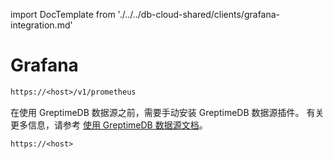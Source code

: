 import DocTemplate from './../../db-cloud-shared/clients/grafana-integration.md' 

# Grafana

<DocTemplate>

<div id="prometheus-server-url">

```txt
https://<host>/v1/prometheus
```

</div>

<div id="data-source-plugin-intro">

在使用 GreptimeDB 数据源之前，需要手动安装 GreptimeDB 数据源插件。
有关更多信息，请参考 [使用 GreptimeDB 数据源文档](https://docs.greptime.cn/user-guide/clients/grafana#greptimedb-数据源插件)。

</div>

<div id="greptime-data-source-connection-url">

```txt
https://<host>
```

</div>

</DocTemplate>

